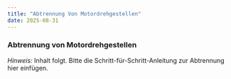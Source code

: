 ```yaml
---
title: "Abtrennung Von Motordrehgestellen"
date: 2025-08-31
---
```


### Abtrennung von Motordrehgestellen

*Hinweis:* Inhalt folgt. Bitte die Schritt-für-Schritt-Anleitung zur Abtrennung hier einfügen.
